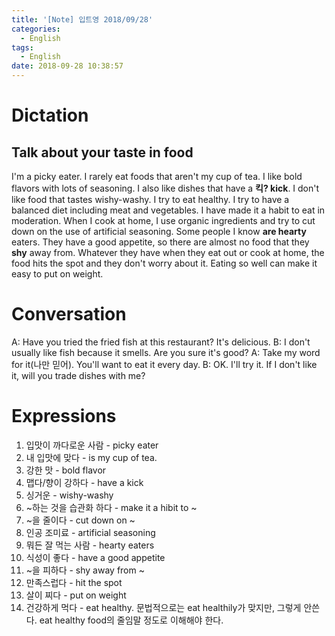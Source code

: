 ```yaml
---
title: '[Note] 입트영 2018/09/28'
categories:
  - English
tags:
  - English
date: 2018-09-28 10:38:57
---
```


# Dictation

## Talk about your taste in food

I'm a picky eater. I rarely eat foods that aren't my cup of tea. I like bold flavors with lots of seasoning. I also like dishes that have a **킥? kick**. I don't like food that tastes wishy-washy. I try to eat healthy. I try to have a balanced diet including meat and vegetables. I have made it a habit to eat in moderation. When I cook at home, I use organic ingredients and try to cut down on the use of artificial seasoning. Some people I know **are hearty** eaters. They have a good appetite, so there are almost no food that they **shy** away from. Whatever they have when they eat out or cook at home, the food hits the spot and they don't worry about it. Eating so well can make it easy to put on weight.

# Conversation

A: Have you tried the fried fish at this restaurant? It's delicious.
B: I don't usually like fish because it smells. Are you sure it's good?
A: Take my word for it(나만 믿어). You'll want to eat it every day.
B: OK. I'll try it. If I don't like it, will you trade dishes with me?


# Expressions

1. 입맛이 까다로운 사람 - picky eater
2. 내 입맛에 맞다 - is my cup of tea.
3. 강한 맛 - bold flavor
4. 맵다/향이 강하다 - have a kick
5. 싱거운 - wishy-washy
6. ~하는 것을 습관화 하다 - make it a hibit to ~
7. ~을 줄이다 - cut down on ~
8. 인공 조미료 - artificial seasoning
9. 뭐든 잘 먹는 사람 - hearty eaters
10. 식성이 좋다 - have a good appetite
11. ~을 피하다 - shy away from ~
12. 만족스럽다 - hit the spot
13. 살이 찌다 - put on weight
14. 건강하게 먹다 - eat healthy. 문법적으로는 eat healthily가 맞지만, 그렇게 안쓴다. eat healthy food의 줄임말 정도로 이해해야 한다.